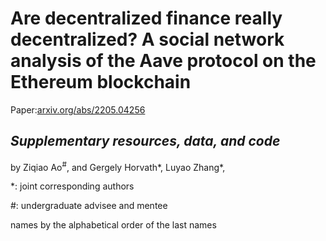 # Are decentralized finance really decentralized? A social network analysis of the Aave protocol on the Ethereum blockchain
Paper:[arxiv.org/abs/2205.04256](https://arxiv.org/abs/2205.04256)
## *Supplementary resources, data, and code*

by Ziqiao Ao<sup>#</sup>, and Gergely Horvath\*, Luyao Zhang\*, 

\*: joint corresponding authors

\#: undergraduate advisee and mentee

names by the alphabetical order of the last names

